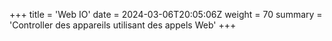 +++
title = 'Web IO'
date = 2024-03-06T20:05:06Z
weight = 70
summary = 'Controller des appareils utilisant des appels Web'
+++

